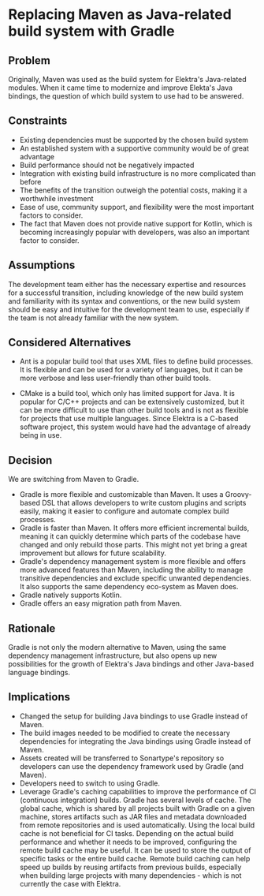 # Replacing Maven as Java-related build system with Gradle

## Problem

Originally, Maven was used as the build system for Elektra's Java-related modules.
When it came time to modernize and improve Elekta's Java bindings, the question of which build system to use had to be answered.

## Constraints

- Existing dependencies must be supported by the chosen build system
- An established system with a supportive community would be of great advantage
- Build performance should not be negatively impacted
- Integration with existing build infrastructure is no more complicated than before
- The benefits of the transition outweigh the potential costs, making it a worthwhile investment
- Ease of use, community support, and flexibility were the most important factors to consider.
- The fact that Maven does not provide native support for Kotlin, which is becoming increasingly popular with developers, was also an important factor to consider.


## Assumptions

The development team either has the necessary expertise and resources for a successful transition, including knowledge of the new build system and familiarity with its syntax and conventions, or the new build system should be easy and intuitive for the development team to use, especially if the team is not already familiar with the new system.

## Considered Alternatives

- Ant is a popular build tool that uses XML files to define build processes. It is flexible and can be used for a variety of languages, but it can be more verbose and less user-friendly than other build tools.

- CMake is a build tool, which only has limited support for Java.
  It is popular for C/C++ projects and can be extensively customized, but it can be more difficult to use than other build tools and is not as flexible for projects that use multiple languages.
  Since Elektra is a C-based software project, this system would have had the advantage of already being in use.

## Decision

We are switching from Maven to Gradle.

- Gradle is more flexible and customizable than Maven. It uses a Groovy-based DSL that allows developers to write custom plugins and scripts easily, making it easier to configure and automate complex build processes.
- Gradle is faster than Maven. It offers more efficient incremental builds, meaning it can quickly determine which parts of the codebase have changed and only rebuild those parts. This might not yet bring a great improvement but allows for future scalability.
- Gradle's dependency management system is more flexible and offers more advanced features than Maven, including the ability to manage transitive dependencies and exclude specific unwanted dependencies. It also supports the same dependency eco-system as Maven does.
- Gradle natively supports Kotlin.
- Gradle offers an easy migration path from Maven.

## Rationale

Gradle is not only the modern alternative to Maven, using the same dependency management infrastructure, but also opens up new possibilities for the growth of Elektra's Java bindings and other Java-based language bindings.

## Implications

- Changed the setup for building Java bindings to use Gradle instead of Maven.
- The build images needed to be modified to create the necessary dependencies for integrating the Java bindings using Gradle instead of Maven.
- Assets created will be transferred to Sonartype's repository so developers can use the dependency framework used by Gradle (and Maven).
- Developers need to switch to using Gradle.
- Leverage Gradle's caching capabilities to improve the performance of CI (continuous integration) builds. Gradle has several levels of cache. The global cache, which is shared by all projects built with Gradle on a given machine, stores artifacts such as JAR files and metadata downloaded from remote repositories and is used automatically. Using the local build cache is not beneficial for CI tasks. Depending on the actual build performance and whether it needs to be improved, configuring the remote build cache may be useful. It can be used to store the output of specific tasks or the entire build cache. Remote build caching can help speed up builds by reusing artifacts from previous builds, especially when building large projects with many dependencies - which is not currently the case with Elektra.
